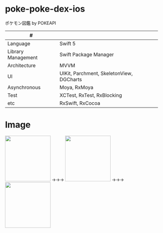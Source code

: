 # poke-poke-dex-ios
ポケモン図鑑 by POKEAPI 

| # | |
| ---- | ---- |
| Language| Swift 5 |
| Library Management | Swift Package Manager |
| Architecture | MVVM |
| UI | UIKit, Parchment, SkeletonView, DGCharts |
| Asynchronous | Moya, RxMoya |
| Test | XCTest, RxTest, RxBlocking |
| etc | RxSwift, RxCocoa |

# Image
<img width=150 src="https://github.com/kuskyst/poke-poke-dex-ios/assets/126965999/21025d76-4361-4a25-afe7-ff8c4d46f545">
→→→
<img width=150 src="https://github.com/kuskyst/poke-poke-dex-ios/assets/126965999/48d5091b-b7a2-414c-86e0-28e3d9b4d6d6">
→→→
<img width=150 src="https://github.com/kuskyst/poke-poke-dex-ios/assets/126965999/2b2b4257-f37c-4fde-a276-617bff09edde">
